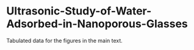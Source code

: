 # Ultrasonic-Study-of-Water-Adsorbed-in-Nanoporous-Glasses
Tabulated data for the figures in the main text.
